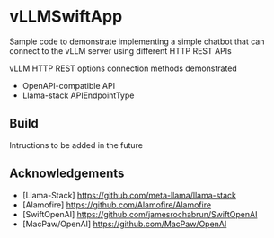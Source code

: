 # vLLMSwiftApp
Sample code to demonstrate implementing a simple chatbot that can connect to the vLLM server using different HTTP REST APIs

vLLM HTTP REST options connection methods demonstrated
- OpenAPI-compatible API
- Llama-stack APIEndpointType

## Build
Intructions to be added in the future

## Acknowledgements
- [Llama-Stack] https://github.com/meta-llama/llama-stack
- [Alamofire] https://github.com/Alamofire/Alamofire
- [SwiftOpenAI] https://github.com/jamesrochabrun/SwiftOpenAI
- [MacPaw/OpenAI] https://github.com/MacPaw/OpenAI
